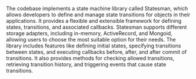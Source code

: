 The codebase implements a state machine library called Statesman, which allows developers to define and manage state transitions for objects in their applications. It provides a flexible and extensible framework for defining states, transitions, and associated callbacks. Statesman supports different storage adapters, including in-memory, ActiveRecord, and Mongoid, allowing users to choose the most suitable option for their needs. The library includes features like defining initial states, specifying transitions between states, and executing callbacks before, after, and after commit of transitions. It also provides methods for checking allowed transitions, retrieving transition history, and triggering events that cause state transitions. 
